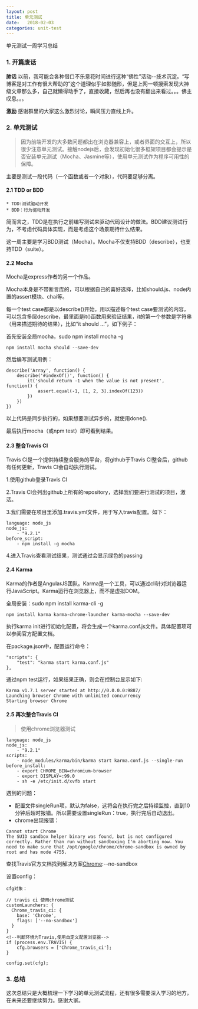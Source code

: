```yaml
---
layout: post
title: 单元测试
date:   2018-02-03
categories: unit-test
---
```


单元测试一周学习总结

### 1. 开篇废话
**肺话** 以前，我可能会各种借口不乐意花时间进行这种“佛性”活动--技术沉淀。“写博客是对工作有很大帮助的”这个道理似乎如影随形，但是上网一顿搜索发现大神级文章那么多，自己就懒得动手了，直接收藏，然后再也没有翻出来看过。。。佛主叹息。。。

**激励** 感谢群里的大家这么激烈讨论，瞬间压力直线上升。

### 2. 单元测试
> 因为前端开发的大多数问题都出在浏览器兼容上，或者界面的交互上，所以很少注意单元测试。接触nodejs后，会发现初始化很多框架项目都会提示是否安装单元测试（Mocha、Jasmine等），使用单元测试作为程序可用性的保障。

主要是测试一段代码（一个函数或者一个对象），代码要足够分离。

#### 2.1 TDD or BDD
```
* TDD:测试驱动开发
* BDD：行为驱动开发
```
简而言之，TDD是在执行之前编写测试来驱动代码设计的做法。BDD建议测试行为，不考虑代码具体实现，而是考虑这个场景期待什么结果。

这一周主要是学习BDD测试（Mocha）。Mocha不仅支持BDD（describe），也支持TDD（suite）。

#### 2.2 Mocha
Mocha是express作者的另一个作品。

Mocha本身是不带断言库的，可以根据自己的喜好选择，比如should.js、node内置的assert模块、chai等。

每一个test case都是以describe()开始，用以描述每个test case要测试的内容，可以包含多层describe，最里面是it()函数用来验证结果，it的第一个参数是字符串（用来描述期待的结果），比如“it should ...”，如下例子：

首先安装全局mocha，sudo npm install mocha -g

	npm install mocha should --save-dev

然后编写测试用例：

	describe('Array', function() {
		describe('#indexOf()', function() {
       		it('should return -1 when the value is not present', function() {
          		assert.equal(-1, [1, 2, 3].indexOf(123))
       		})
	  	})
	})

以上代码是同步执行的，如果想要测试异步的，就使用done().

最后执行mocha（或npm test）即可看到结果。

#### 2.3 整合Travis CI
Travis CI是一个提供持续整合服务的平台，将github于Travis CI整合后，github有任何更新，Travis CI会自动执行测试。

1.使用github登录Travis CI

2.Travis CI会列出github上所有的repository，选择我们要进行测试的项目，激活。

3.我们需要在项目里添加.travis.yml文件，用于写入travis配置。如下：

	language: node_js
	node_js:
		- "9.2.1"
	before_script:
		- npm install -g mocha

4.进入Travis查看测试结果，测试通过会显示绿色的passing

#### 2.4 Karma
Karma的作者是AngularJS团队。Karma是一个工具，可以通过cli针对浏览器运行JavaScript。Karma运行在浏览器上，而不是虚拟DOM。

全局安装：sudo npm install karma-cli -g

	npm install karma karma-chrome-launcher karma-mocha --save-dev

执行karma init进行初始化配置，将会生成一个karma.conf.js文件。具体配置项可以参阅官方配置文档。

在package.json中，配置运行命令：

	"scripts": {
    	"test": "karma start karma.conf.js"
    },

通过npm test运行，如果结果正确，则会在控制台显示如下:

	Karma v1.7.1 server started at http://0.0.0.0:9887/
	Launching browser Chrome with unlimited concurrency
	Starting browser Chrome

#### 2.5 再次整合Travis CI

> 使用chrome浏览器测试

	language: node_js
	node_js:
		- "9.2.1"
	scripts:
		- node_modules/karma/bin/karma start karma.conf.js --single-run
	before_install:
	 	- export CHROME_BIN=chromium-browser
	 	- export DISPLAY=:99.0
	 	- sh -e /etc/init.d/xvfb start

遇到的问题：

* 配置文件singleRun项，默认为false，这将会在执行完之后持续监控，直到10分钟后超时报错。所以需要设置singleRun：true，执行完后自动退出。
* chrome出现报错：

```
Cannot start Chrome
The SUID sandbox helper binary was found, but is not configured correctly. Rather than run without sandboxing I'm aborting now. You need to make sure that /opt/google/chrome/chrome-sandbox is owned by root and has mode 4755.
```
查找Travis官方文档找到解决方案[Chrome](https://docs.travis-ci.com/user/chrome):--no-sandbox

设置config：

	cfg对象：

	// travis ci 使用chrome测试
	customLaunchers: {
      Chrome_travis_ci: {
        base: 'Chrome',
        flags: ['--no-sandbox']
      }
    }
    <!--判断环境为Travis,使用自定义配置浏览器-->
    if (process.env.TRAVIS) {
        cfg.browsers = ['Chrome_travis_ci'];
    }

    config.set(cfg);

### 3. 总结
这次总结只是大概梳理一下学习的单元测试流程，还有很多需要深入学习的地方，在未来还要继续努力。感谢大家。

